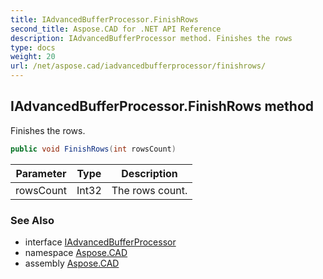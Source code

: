 ```yaml
---
title: IAdvancedBufferProcessor.FinishRows
second_title: Aspose.CAD for .NET API Reference
description: IAdvancedBufferProcessor method. Finishes the rows
type: docs
weight: 20
url: /net/aspose.cad/iadvancedbufferprocessor/finishrows/
---
```

## IAdvancedBufferProcessor.FinishRows method

Finishes the rows.

```csharp
public void FinishRows(int rowsCount)
```

| Parameter | Type | Description |
| --- | --- | --- |
| rowsCount | Int32 | The rows count. |

### See Also

* interface [IAdvancedBufferProcessor](../)
* namespace [Aspose.CAD](../../../aspose.cad/)
* assembly [Aspose.CAD](../../../)


